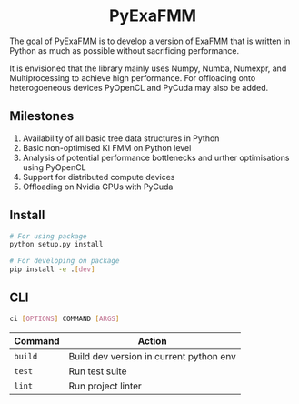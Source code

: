 <h1 align='center'>
PyExaFMM
</h1>

The goal of PyExaFMM is to develop a version of ExaFMM that is written in Python as much as possible without sacrificing performance.

It is envisioned that the library mainly uses Numpy, Numba, Numexpr, and Multiprocessing to achieve high performance. For offloading onto heterogoeneous devices PyOpenCL and PyCuda may also be added.

## Milestones

1) Availability of all basic tree data structures in Python
1) Basic non-optimised KI FMM on Python level
1) Analysis of potential performance bottlenecks and urther optimisations using PyOpenCL
1) Support for distributed compute devices
1) Offloading on Nvidia GPUs with PyCuda

## Install

```bash
# For using package
python setup.py install

# For developing on package
pip install -e .[dev]
```

## CLI

```bash
ci [OPTIONS] COMMAND [ARGS]
```

|Command    | Action |
|---	    |---	 |
| `build`	| Build dev version in current python env |
| `test`	| Run test suite	|
| `lint`	| Run project linter 	|